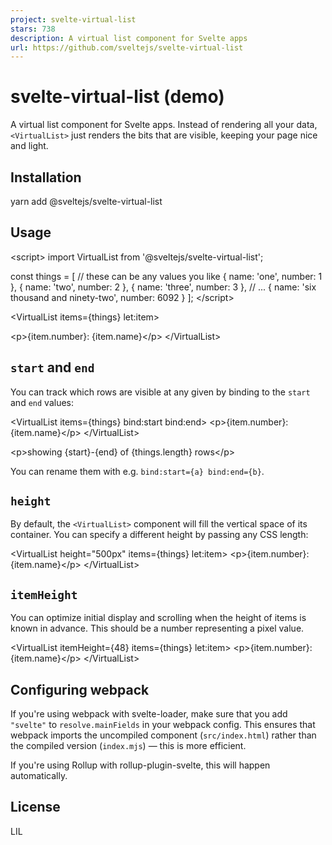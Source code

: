 ```yaml
---
project: svelte-virtual-list
stars: 738
description: A virtual list component for Svelte apps
url: https://github.com/sveltejs/svelte-virtual-list
---
```


svelte-virtual-list (demo)
==========================

A virtual list component for Svelte apps. Instead of rendering all your data, `<VirtualList>` just renders the bits that are visible, keeping your page nice and light.

Installation
------------

yarn add @sveltejs/svelte-virtual-list

Usage
-----

<script\>
  import VirtualList from '@sveltejs/svelte-virtual-list';

  const things \= \[
    // these can be any values you like
    { name: 'one', number: 1 },
    { name: 'two', number: 2 },
    { name: 'three', number: 3 },
    // ...
    { name: 'six thousand and ninety-two', number: 6092 }
  \];
</script\>

<VirtualList items\={things} let:item\>
  <!-- this will be rendered for each currently visible item -->
  <p\>{item.number}: {item.name}</p\>
</VirtualList\>

`start` and `end`
-----------------

You can track which rows are visible at any given by binding to the `start` and `end` values:

<VirtualList items\={things} bind:start bind:end\>
  <p\>{item.number}: {item.name}</p\>
</VirtualList\>

<p\>showing {start}-{end} of {things.length} rows</p\>

You can rename them with e.g. `bind:start={a} bind:end={b}`.

`height`
--------

By default, the `<VirtualList>` component will fill the vertical space of its container. You can specify a different height by passing any CSS length:

<VirtualList height\="500px" items\={things} let:item\>
  <p\>{item.number}: {item.name}</p\>
</VirtualList\>

`itemHeight`
------------

You can optimize initial display and scrolling when the height of items is known in advance. This should be a number representing a pixel value.

<VirtualList itemHeight\={48} items\={things} let:item\>
  <p\>{item.number}: {item.name}</p\>
</VirtualList\>

Configuring webpack
-------------------

If you're using webpack with svelte-loader, make sure that you add `"svelte"` to `resolve.mainFields` in your webpack config. This ensures that webpack imports the uncompiled component (`src/index.html`) rather than the compiled version (`index.mjs`) — this is more efficient.

If you're using Rollup with rollup-plugin-svelte, this will happen automatically.

License
-------

LIL
